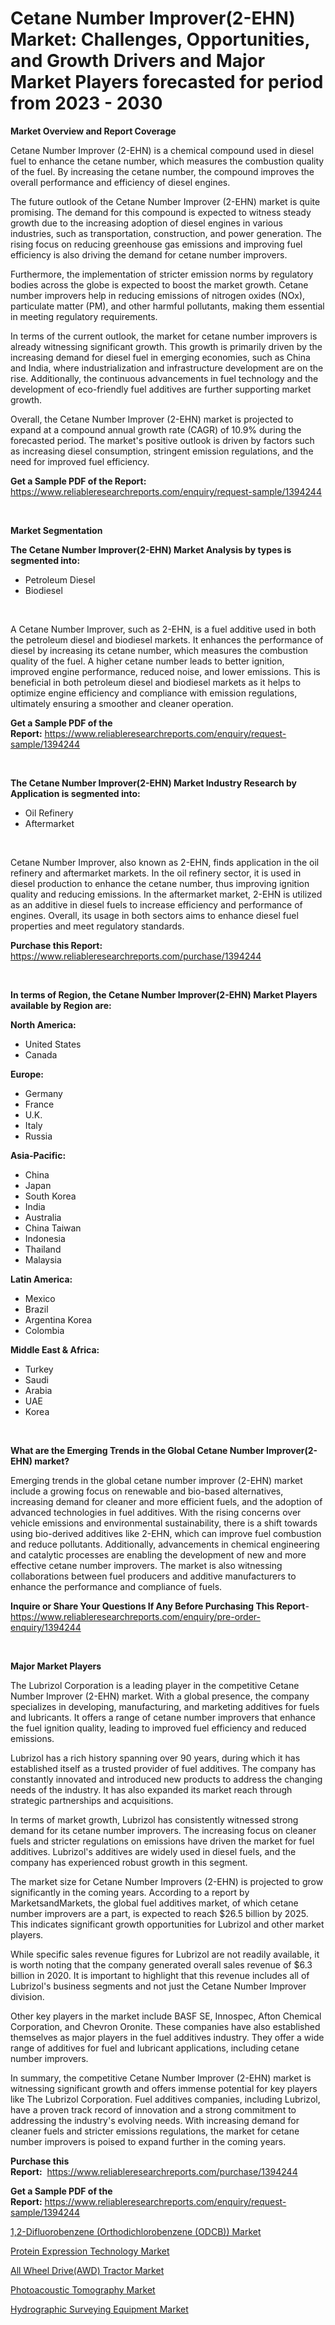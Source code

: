 <p><h1>Cetane Number Improver(2-EHN) Market: Challenges, Opportunities, and Growth Drivers and Major Market Players forecasted for period from 2023 - 2030</h1></p><p><strong>Market Overview and Report Coverage</strong></p>
<p><p>Cetane Number Improver (2-EHN) is a chemical compound used in diesel fuel to enhance the cetane number, which measures the combustion quality of the fuel. By increasing the cetane number, the compound improves the overall performance and efficiency of diesel engines.</p><p>The future outlook of the Cetane Number Improver (2-EHN) market is quite promising. The demand for this compound is expected to witness steady growth due to the increasing adoption of diesel engines in various industries, such as transportation, construction, and power generation. The rising focus on reducing greenhouse gas emissions and improving fuel efficiency is also driving the demand for cetane number improvers.</p><p>Furthermore, the implementation of stricter emission norms by regulatory bodies across the globe is expected to boost the market growth. Cetane number improvers help in reducing emissions of nitrogen oxides (NOx), particulate matter (PM), and other harmful pollutants, making them essential in meeting regulatory requirements.</p><p>In terms of the current outlook, the market for cetane number improvers is already witnessing significant growth. This growth is primarily driven by the increasing demand for diesel fuel in emerging economies, such as China and India, where industrialization and infrastructure development are on the rise. Additionally, the continuous advancements in fuel technology and the development of eco-friendly fuel additives are further supporting market growth.</p><p>Overall, the Cetane Number Improver (2-EHN) market is projected to expand at a compound annual growth rate (CAGR) of 10.9% during the forecasted period. The market's positive outlook is driven by factors such as increasing diesel consumption, stringent emission regulations, and the need for improved fuel efficiency.</p></p>
<p><strong>Get a Sample PDF of the Report:</strong> <a href="https://www.reliableresearchreports.com/enquiry/request-sample/1394244">https://www.reliableresearchreports.com/enquiry/request-sample/1394244</a></p>
<p>&nbsp;</p>
<p><strong>Market Segmentation</strong></p>
<p><strong>The Cetane Number Improver(2-EHN) Market Analysis by types is segmented into:</strong></p>
<p><ul><li>Petroleum Diesel</li><li>Biodiesel</li></ul></p>
<p>&nbsp;</p>
<p><p>A Cetane Number Improver, such as 2-EHN, is a fuel additive used in both the petroleum diesel and biodiesel markets. It enhances the performance of diesel by increasing its cetane number, which measures the combustion quality of the fuel. A higher cetane number leads to better ignition, improved engine performance, reduced noise, and lower emissions. This is beneficial in both petroleum diesel and biodiesel markets as it helps to optimize engine efficiency and compliance with emission regulations, ultimately ensuring a smoother and cleaner operation.</p></p>
<p><strong>Get a Sample PDF of the Report:</strong>&nbsp;<a href="https://www.reliableresearchreports.com/enquiry/request-sample/1394244">https://www.reliableresearchreports.com/enquiry/request-sample/1394244</a></p>
<p>&nbsp;</p>
<p><strong>The Cetane Number Improver(2-EHN) Market Industry Research by Application is segmented into:</strong></p>
<p><ul><li>Oil Refinery</li><li>Aftermarket</li></ul></p>
<p>&nbsp;</p>
<p><p>Cetane Number Improver, also known as 2-EHN, finds application in the oil refinery and aftermarket markets. In the oil refinery sector, it is used in diesel production to enhance the cetane number, thus improving ignition quality and reducing emissions. In the aftermarket market, 2-EHN is utilized as an additive in diesel fuels to increase efficiency and performance of engines. Overall, its usage in both sectors aims to enhance diesel fuel properties and meet regulatory standards.</p></p>
<p><strong>Purchase this Report:</strong>&nbsp; <a href="https://www.reliableresearchreports.com/purchase/1394244">https://www.reliableresearchreports.com/purchase/1394244</a></p>
<p>&nbsp;</p>
<p><strong>In terms of Region, the Cetane Number Improver(2-EHN) Market Players available by Region are:</strong></p>
<p>
    <p> <strong> North America: </strong>
        <ul>
            <li>United States</li>
            <li>Canada</li>
        </ul>
        </p> 
    <p> <strong> Europe: </strong>
        <ul>
            <li>Germany</li>
            <li>France</li>
            <li>U.K.</li>
            <li>Italy</li>
            <li>Russia</li>
        </ul>
        </p> 
    <p> <strong> Asia-Pacific: </strong>
        <ul>
            <li>China</li>
            <li>Japan</li>
            <li>South Korea</li>
            <li>India</li>
            <li>Australia</li>
            <li>China Taiwan</li>
            <li>Indonesia</li>
            <li>Thailand</li>
            <li>Malaysia</li>
        </ul>
        </p> 
    <p> <strong> Latin America: </strong>
        <ul>
            <li>Mexico</li>
            <li>Brazil</li>
            <li>Argentina Korea</li>
            <li>Colombia</li>
        </ul>
        </p> 
    <p> <strong> Middle East & Africa: </strong>
        <ul>
            <li>Turkey</li>
            <li>Saudi</li>
            <li>Arabia</li>
            <li>UAE</li>
            <li>Korea</li>
        </ul>
    </p>
    </p>
<p>&nbsp;</p>
<p><strong>What are the Emerging Trends in the Global Cetane Number Improver(2-EHN) market?</strong></p>
<p><p>Emerging trends in the global cetane number improver (2-EHN) market include a growing focus on renewable and bio-based alternatives, increasing demand for cleaner and more efficient fuels, and the adoption of advanced technologies in fuel additives. With the rising concerns over vehicle emissions and environmental sustainability, there is a shift towards using bio-derived additives like 2-EHN, which can improve fuel combustion and reduce pollutants. Additionally, advancements in chemical engineering and catalytic processes are enabling the development of new and more effective cetane number improvers. The market is also witnessing collaborations between fuel producers and additive manufacturers to enhance the performance and compliance of fuels.</p></p>
<p><strong>Inquire or Share Your Questions If Any Before Purchasing This Report</strong>- <a href="https://www.reliableresearchreports.com/enquiry/pre-order-enquiry/1394244">https://www.reliableresearchreports.com/enquiry/pre-order-enquiry/1394244</a></p>
<p>&nbsp;</p>
<p><strong>Major Market Players</strong></p>
<p><p>The Lubrizol Corporation is a leading player in the competitive Cetane Number Improver (2-EHN) market. With a global presence, the company specializes in developing, manufacturing, and marketing additives for fuels and lubricants. It offers a range of cetane number improvers that enhance the fuel ignition quality, leading to improved fuel efficiency and reduced emissions.</p><p>Lubrizol has a rich history spanning over 90 years, during which it has established itself as a trusted provider of fuel additives. The company has constantly innovated and introduced new products to address the changing needs of the industry. It has also expanded its market reach through strategic partnerships and acquisitions.</p><p>In terms of market growth, Lubrizol has consistently witnessed strong demand for its cetane number improvers. The increasing focus on cleaner fuels and stricter regulations on emissions have driven the market for fuel additives. Lubrizol's additives are widely used in diesel fuels, and the company has experienced robust growth in this segment.</p><p>The market size for Cetane Number Improvers (2-EHN) is projected to grow significantly in the coming years. According to a report by MarketsandMarkets, the global fuel additives market, of which cetane number improvers are a part, is expected to reach $26.5 billion by 2025. This indicates significant growth opportunities for Lubrizol and other market players.</p><p>While specific sales revenue figures for Lubrizol are not readily available, it is worth noting that the company generated overall sales revenue of $6.3 billion in 2020. It is important to highlight that this revenue includes all of Lubrizol's business segments and not just the Cetane Number Improver division.</p><p>Other key players in the market include BASF SE, Innospec, Afton Chemical Corporation, and Chevron Oronite. These companies have also established themselves as major players in the fuel additives industry. They offer a wide range of additives for fuel and lubricant applications, including cetane number improvers.</p><p>In summary, the competitive Cetane Number Improver (2-EHN) market is witnessing significant growth and offers immense potential for key players like The Lubrizol Corporation. Fuel additives companies, including Lubrizol, have a proven track record of innovation and a strong commitment to addressing the industry's evolving needs. With increasing demand for cleaner fuels and stricter emissions regulations, the market for cetane number improvers is poised to expand further in the coming years.</p></p>
<p><strong>Purchase this Report:</strong>&nbsp;&nbsp;<a href="https://www.reliableresearchreports.com/purchase/1394244">https://www.reliableresearchreports.com/purchase/1394244</a></p>
<p></p>
<p><strong>Get a Sample PDF of the Report:</strong>&nbsp;<a href="https://www.reliableresearchreports.com/enquiry/request-sample/1394244">https://www.reliableresearchreports.com/enquiry/request-sample/1394244</a></p>
<p><p><a href="https://issuu.com/reportprime-2/docs/12-difluorobenzene-orthodichlorobenzene-odcb-marke?fr=xKAE9_zU1NQ">1,2-Difluorobenzene (Orthodichlorobenzene (ODCB)) Market</a></p><p><a href="https://medium.com/@kristakutch7227/protein-expression-technology-market-size-growth-forecast-2023-2030-fe372ef0055b">Protein Expression Technology Market</a></p><p><a href="https://github.com/Chiragrp23/Market-Research-Report-List-1/blob/main/all-wheel-driveawd-tractor-market.md">All Wheel Drive(AWD) Tractor Market</a></p><p><a href="https://medium.com/@evertkohler82/photoacoustic-tomography-market-size-growth-forecast-2023-2030-82dcc09c9c40">Photoacoustic Tomography Market</a></p><p><a href="https://www.linkedin.com/pulse/hydrographic-surveying-equipment-market-challenges-opportunities-wxjce/">Hydrographic Surveying Equipment Market</a></p></p>